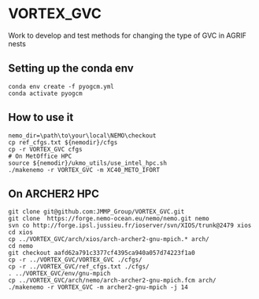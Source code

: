 # VORTEX_GVC
Work to develop and test methods for changing the type of GVC in AGRIF nests

## Setting up the conda env
```
conda env create -f pyogcm.yml
conda activate pyogcm
```

## How to use it

```
nemo_dir=\path\to\your\local\NEMO\checkout
cp ref_cfgs.txt ${nemodir}/cfgs
cp -r VORTEX_GVC cfgs
# On MetOffice HPC
source ${nemodir}/ukmo_utils/use_intel_hpc.sh
./makenemo -r VORTEX_GVC -m XC40_METO_IFORT
```

## On ARCHER2 HPC

```
git clone git@github.com:JMMP_Group/VORTEX_GVC.git
git clone  https://forge.nemo-ocean.eu/nemo/nemo.git nemo
svn co http://forge.ipsl.jussieu.fr/ioserver/svn/XIOS/trunk@2479 xios
cd xios
cp ../VORTEX_GVC/arch/xios/arch-archer2-gnu-mpich.* arch/
cd nemo
git checkout aafd62a791c3377cf4395ca940a057d74223f1a0
cp -r ../VORTEX_GVC/VORTEX_GVC ./cfgs/
cp -r ../VORTEX_GVC/ref_cfgs.txt ./cfgs/
. ../VORTEX_GVC/env/gnu-mpich
cp ../VORTEX_GVC/arch/nemo/arch-archer2-gnu-mpich.fcm arch/
./makenemo -r VORTEX_GVC -m archer2-gnu-mpich -j 14
```

